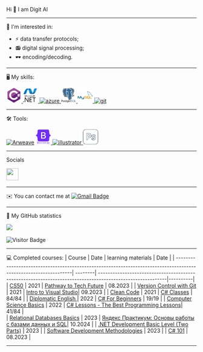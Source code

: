Hi 👋 I am Digit Al 


---

🧠  I'm interested in:
- ⚡ data transfer protocols;
- 📻 digital signal processing;
- 🕶️ encoding/decoding.


---

🖥️ My skills:
<p align="left">
  <a href="https://www.w3schools.com/cs/" target="_blank" rel="noreferrer"> <img src="https://raw.githubusercontent.com/devicons/devicon/master/icons/csharp/csharp-original.svg" alt="csharp" width="40" height="40"/> </a>
  <a href="https://dotnet.microsoft.com/" target="_blank" rel="noreferrer"> <img src="https://raw.githubusercontent.com/devicons/devicon/master/icons/dot-net/dot-net-original-wordmark.svg" alt="dotnet" width="40"  height="40"/> </a>
  <a href="https://azure.microsoft.com/en-in/" target="_blank" rel="noreferrer"> <img src="https://www.vectorlogo.zone/logos/microsoft_azure/microsoft_azure-icon.svg" alt="azure" width="40" height="40"/> </a>
  <a href="https://www.postgresql.org" target="_blank" rel="noreferrer"> <img src="https://raw.githubusercontent.com/devicons/devicon/master/icons/postgresql/postgresql-original-wordmark.svg" alt="postgresql" width="40" height="40"/> </a> 
  <a href="https://www.mysql.com/" target="_blank" rel="noreferrer"> <img src="https://raw.githubusercontent.com/devicons/devicon/master/icons/mysql/mysql-original-wordmark.svg" alt="mysql" width="40" height="40"/> </a> 
  <a href="https://git-scm.com/" target="_blank" rel="noreferrer"> <img src="https://www.vectorlogo.zone/logos/git-scm/git-scm-icon.svg" alt="git" width="40" height="40"/>   </a> 
</p>

---

🛠 Tools:
<p align="left">
  <a href="https://www.arweave.org/" target="_blank" rel="noreferrer"><img src="https://raw.githubusercontent.com/danielcranney/readme-generator/main/public/icons/skills/arweave-colored.svg" width="36" height="36" alt="Arweave" /></a>
  <a href="https://getbootstrap.com" target="_blank" rel="noreferrer"> <img src="https://raw.githubusercontent.com/devicons/devicon/master/icons/bootstrap/bootstrap-plain-wordmark.svg" alt="bootstrap" width="40" height="40"/> </a>
  <a href="https://www.adobe.com/in/products/illustrator.html" target="_blank" rel="noreferrer"> <img src="https://www.vectorlogo.zone/logos/adobe_illustrator/adobe_illustrator-icon.svg" alt="illustrator" width="40" height="40"/> </a>
  <a href="https://www.photoshop.com/en" target="_blank" rel="noreferrer"> <img src="https://raw.githubusercontent.com/devicons/devicon/master/icons/photoshop/photoshop-line.svg" alt="photoshop" width="40" height="40"/>  </a> 
</p>

---

Socials
<p align="left"> 
  <a href="https://www.github.com/digitalFlag" target="_blank" rel="noreferrer"><img src="https://raw.githubusercontent.com/danielcranney/readme-generator/main/public/icons/socials/github.svg" width="32" height="32" /></a></p>
  
---
  
  ✉️  You can contact me at [![Gmail Badge](https://img.shields.io/badge/-Gmail-red?style=flat&logo=Gmail&logoColor=white)](mailto:gelpostbox@gmail.com)
  
---
  
 🚀 My GitHub statistics

<a href="http://www.github.com/digitalFlag"><img src="https://github-readme-streak-stats.herokuapp.com/?user=digitalFlag&stroke=ffffff&background=1c1917&ring=0891b2&fire=0891b2&currStreakNum=ffffff&currStreakLabel=0891b2&sideNums=ffffff&sideLabels=ffffff&dates=ffffff&hide_border=true" /></a>

![Visitor Badge](https://visitor-badge.laobi.icu/badge?page_id=digitalFlag)

---

💻 Completed courses:
| Сourse                                                                                                           | Date    | learning materials                                                                                        | Date     |
| -----------------------------------------------------------------------------------------------------------------| --------| ----------------------------------------------------------------------------------------------------------|----------|
| [CS50](https://www.youtube.com/@JavaRushVideo   )                                                                |  2021   | [Pathway to Tech Future](https://learn.epam.com/detailsPage?id=9fe0fbbf-1461-48e7-b794-70da17c4af01)      | 08.2023  |
| [Version Control with Git ](https://learn.epam.com/detailsPage?id=16d7f2e7-cc80-4870-928e-400723f732bb)          |  2021   | [Intro to Visual Studio](https://www.youtube.com/watch?v=5AOp8zFu4Vg&list=PLdo4fOcmZ0oWxvt87h9r3uq3uU6pUlCq8)| 09.2023  |
| [Clean Code](https://learn.epam.com/detailsPage?id=1ad7fd02-311b-4b96-845d-599b177ad928 )                        |  2021   | [C# Classes](https://youtube.com/playlist?list=PLQOaTSbfxUtD6kMmAYc8Fooqya3pjLs1N)                        |  84/84   |
| [Diplomatic English ](https://learn.epam.com/detailsPage?id=3e12546f-89ff-4f08-ab65-671c202b6e9a)                |  2022   | [C# For Beginners](https://www.youtube.com/watch?v=9THmGiSPjBQ&list=PLdo4fOcmZ0oULFjxrOagaERVAMbmG20Xe)   |  19/19   |
| [Computer Science Basics](https://learn.epam.com/detailsPage?id=07464fe7-306f-4aa2-abdb-fb81ba509124)            |  2022   | [C# Lessons - The Best Programming Lessons](https://www.youtube.com/watch?v=lK7-RelET6g&list=PL05SB3rBbUsraqiEUeS70RKhVAu97nGeb)|  41/84  |                                                      
| [Relational Databases Basics](https://learn.epam.com/detailsPage?id=d8721593-d814-41ed-86b3-3e3a0bc0cfd5)        |  2023   | [Яндекс Практикум: Основы работы с базами данных и SQL](https://practicum.yandex.com/sql-database-basics/?from=catalog)| 10.2024  |
| [.NET Development Basic Level (Two Parts)](https://training.by/Training/Details/2665?lang=en)                    |  2023   |
| [Software Development Methodologies](https://learn.epam.com/detailsPage?id=094df392-3fa4-4332-8691-af73a6582abf) |  2023   |
| [C# 101](https://learn.microsoft.com/en-us/shows/csharp-101/)                                                    | 08.2023 |

---
